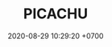 ---
layout: post-pick-special
permalink: /ofensivos/Pikachu.html
categories: license
date: 2020-08-29 10:29:20 +0700
title: PICACHU
tag: 
color: black
background: '#F16C38'
cover: /assets/backCard.png
nickname: PIKACHU
maincover: /assets/attacker/picachu-rock.png
rol: ATACANTE ESPECIAL
rango: corto alcance
dif: 'DIFICULTAD: BAJA'
gemas: '6000'
monedas: '345'
aguante: 30
aguanteNO: 1.5
ofensiva: 90
ofensivaNO: 4.5
agilidad: 50
agilidadNO: 2.5
anotacion: 40
anotacionNO: 2
apoyo: 30
apoyoNO: 1.5
pasiva: Electricidad Estática
descPasiva: Paraliza temporalmente a todos los rivales cercanos cuando sufre daño. Esta habilidad no volverá a activarse hasta que transcurra cierto tiempo.
imgPasiva: /assets/skills/pasivaPikachu.png
basico: El tercer ataque básico consecutivo es un ataque potenciado que inflige daño adicional y paraliza temporalmente al rival.
imgBasico: /assets/skills/basico.png

movSp1: Impactrueno
descMovSp1: '<p>Lanza una descarga eléctrica que inflige daño y paraliza temporalmente a los rivales que se encuentran en el área de efecto.</p>
Mejora al nivel 4: El movimiento es remplazado por uno de los 2 siguientes, a elegir: Bola Voltio o Trueno'
imgMovSp1: /assets/skills/impactrueno.png
cdMov1: '5s'

movSp2: Bola Voltio
descMovSp2: '<p>Lanza una bola de electricidad, haciendo daño a los Pokémon rivales en el área de efecto. También paraliza a los Pokémon rivales durante un tiempo breve. El daño de este movimiento aumenta más cuanto menos PS restantes tengan los Pokémon rivales.</p>
Mejora Nv. 11: Aumenta el daño de este movimiento.'
imgMovSp2: /assets/skills/bolaVoltio.png
cdMov2: '5s'

movSp3: Trueno
descMovSp3: '<p>Lanza rayos poderosos, haciendo daño a los Pokémon rivales en el área de efecto.</p>
Mejora Nv. 11: Aumenta el número de veces que este movimiento ataca.'
imgMovSp3: /assets/skills/trueno.png
cdMov3: '7.5s'

movSp4: Elecrotela
descMovSp4: '<p>Ataca y atrapa a un Pokémon rival con una red eléctrica, dejándolo sin poderse mover.</p>
Mejora al nivel 4: El movimiento es remplazado por uno de los 2 siguientes, a elegir: Placaje Eléctrico o Rayo'
imgMovSp4: /assets/skills/electrotela.png
cdMov4: '9s'

movSp5: Placaje Eléctrico
descMovSp5: '<p>El usuario se carga de electricidad y embiste adelante, lanzando a Pokémon rivales.</p>
Mejora Nv. 13: Reduce el tiempo de recarga.'
imgMovSp5: /assets/skills/placajeelectrico.png
cdMov5: '10s'

movSp6: Rayo
descMovSp6: '<p>Ataca con una poderosa descarga eléctrica, haciendo daño a los Pokémon rivales en el área de efecto y dejándolos sin poderse mover.</p>
Mejora Nv. 13: Aumenta el daño de este movimiento.'
imgMovSp6: /assets/skills/rayo.png
cdMov6: '7.5s'

movSp7: Tormenta Incesante
descMovSp7: '<p>Ataca a los Pokémon rivales cercanos al usuario con poderosos rayos de electricidad.</p>
Efecto Ofensivo: Por un tiempo breve, el Movimiento Unite otorga un escudo de poca potencia al usuario, aumenta un poco su velocidad de desplazamiento y, o bien aumenta mucho su velocidad de ataque, o bien reduce los tiempos de recarga de sus movimientos.'
imgMovSp7: /assets/skills/unitePikachu.png
cdMov7: 

---